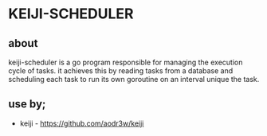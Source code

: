 # KEIJI-SCHEDULER

## about
keiji-scheduler is a go program responsible for managing the execution cycle of tasks.
it achieves this by reading tasks from a database and scheduling each task to run its own goroutine on an interval unique the task.

## use by;
- keiji  - https://github.com/aodr3w/keiji